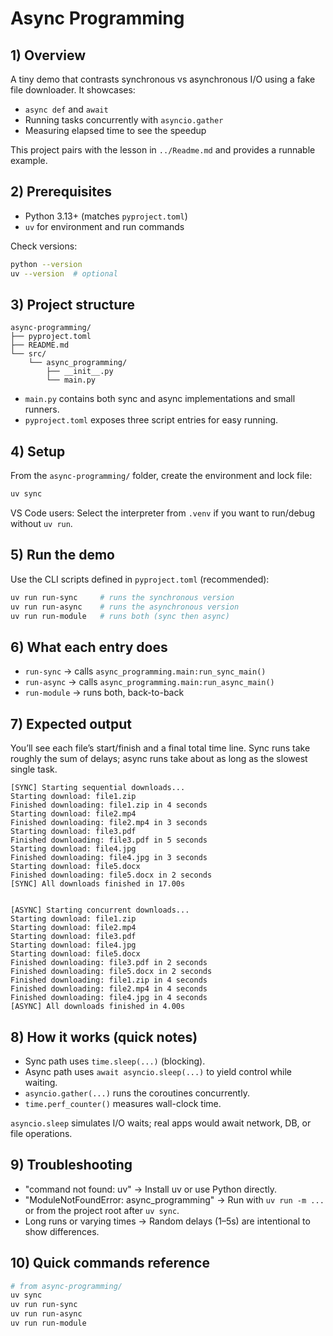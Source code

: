 # Async Programming

## 1) Overview

A tiny demo that contrasts synchronous vs asynchronous I/O using a fake file downloader. It showcases:

- `async def` and `await`
- Running tasks concurrently with `asyncio.gather`
- Measuring elapsed time to see the speedup

This project pairs with the lesson in `../Readme.md` and provides a runnable example.

## 2) Prerequisites

- Python 3.13+ (matches `pyproject.toml`)
-  `uv` for environment and run commands

Check versions:

```bash
python --version
uv --version  # optional
```

## 3) Project structure

```
async-programming/
├── pyproject.toml
├── README.md
└── src/
	└── async_programming/
		├── __init__.py
		└── main.py
```

- `main.py` contains both sync and async implementations and small runners.
- `pyproject.toml` exposes three script entries for easy running.

## 4) Setup

From the `async-programming/` folder, create the environment and lock file:

```bash
uv sync
```

VS Code users: Select the interpreter from `.venv` if you want to run/debug without `uv run`.

## 5) Run the demo

Use the CLI scripts defined in `pyproject.toml` (recommended):

```bash
uv run run-sync     # runs the synchronous version
uv run run-async    # runs the asynchronous version
uv run run-module   # runs both (sync then async)
```

## 6) What each entry does

- `run-sync` → calls `async_programming.main:run_sync_main()`
- `run-async` → calls `async_programming.main:run_async_main()`
- `run-module` → runs both, back-to-back

## 7) Expected output

You’ll see each file’s start/finish and a final total time line. Sync runs take roughly the sum of delays; async runs take about as long as the slowest single task.

```
[SYNC] Starting sequential downloads...
Starting download: file1.zip
Finished downloading: file1.zip in 4 seconds
Starting download: file2.mp4
Finished downloading: file2.mp4 in 3 seconds
Starting download: file3.pdf
Finished downloading: file3.pdf in 5 seconds
Starting download: file4.jpg
Finished downloading: file4.jpg in 3 seconds
Starting download: file5.docx
Finished downloading: file5.docx in 2 seconds
[SYNC] All downloads finished in 17.00s


[ASYNC] Starting concurrent downloads...
Starting download: file1.zip
Starting download: file2.mp4
Starting download: file3.pdf
Starting download: file4.jpg
Starting download: file5.docx
Finished downloading: file3.pdf in 2 seconds
Finished downloading: file5.docx in 2 seconds
Finished downloading: file1.zip in 4 seconds
Finished downloading: file2.mp4 in 4 seconds
Finished downloading: file4.jpg in 4 seconds
[ASYNC] All downloads finished in 4.00s
```

## 8) How it works (quick notes)

- Sync path uses `time.sleep(...)` (blocking).
- Async path uses `await asyncio.sleep(...)` to yield control while waiting.
- `asyncio.gather(...)` runs the coroutines concurrently.
- `time.perf_counter()` measures wall-clock time.

`asyncio.sleep` simulates I/O waits; real apps would await network, DB, or file operations.

## 9) Troubleshooting

- "command not found: uv" → Install uv or use Python directly.
- "ModuleNotFoundError: async_programming" → Run with `uv run -m ...` or from the project root after `uv sync`.
- Long runs or varying times → Random delays (1–5s) are intentional to show differences.

## 10) Quick commands reference

```bash
# from async-programming/
uv sync
uv run run-sync
uv run run-async
uv run run-module
```